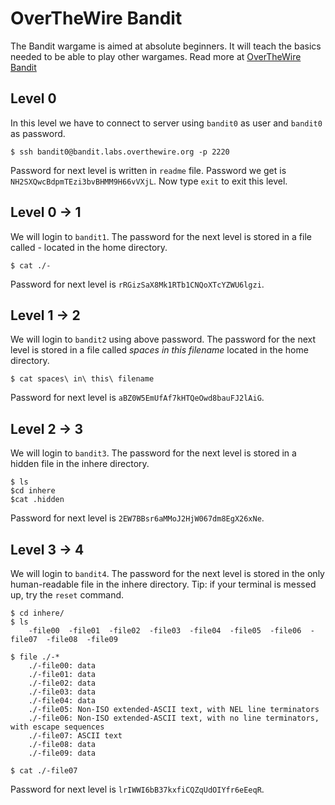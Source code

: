 # OverTheWire Bandit

The Bandit wargame is aimed at absolute beginners. It will teach the basics needed to be able to play other wargames. Read more at [OverTheWire Bandit](https://overthewire.org/wargames/bandit/)

## Level 0
In this level we have to connect to server using `bandit0` as user and `bandit0` as password.
```
$ ssh bandit0@bandit.labs.overthewire.org -p 2220
```

Password for next level is written in `readme` file. Password we get is `NH2SXQwcBdpmTEzi3bvBHMM9H66vVXjL`. Now type `exit` to exit this level.

## Level 0 -> 1

We will login to `bandit1`. The password for the next level is stored in a file called *-* located in the home directory.
```
$ cat ./-
```
Password for next level is `rRGizSaX8Mk1RTb1CNQoXTcYZWU6lgzi`.

## Level 1 -> 2
We will login to `bandit2` using above password. The password for the next level is stored in a file called *spaces in this filename* located in the home directory.
```
$ cat spaces\ in\ this\ filename
```
Password for next level is `aBZ0W5EmUfAf7kHTQeOwd8bauFJ2lAiG`.

## Level 2 -> 3
We will login to `bandit3`. The password for the next level is stored in a hidden file in the inhere directory.
```
$ ls
$cd inhere
$cat .hidden
```
Password for next level is `2EW7BBsr6aMMoJ2HjW067dm8EgX26xNe`.

## Level 3 -> 4
We will login to `bandit4`. The password for the next level is stored in the only human-readable file in the inhere directory. Tip: if your terminal is messed up, try the `reset` command.
```
$ cd inhere/
$ ls
    -file00  -file01  -file02  -file03  -file04  -file05  -file06  -file07  -file08  -file09
    
$ file ./-*
    ./-file00: data
    ./-file01: data
    ./-file02: data
    ./-file03: data
    ./-file04: data
    ./-file05: Non-ISO extended-ASCII text, with NEL line terminators
    ./-file06: Non-ISO extended-ASCII text, with no line terminators, with escape sequences
    ./-file07: ASCII text
    ./-file08: data
    ./-file09: data

$ cat ./-file07
```
Password for next level is `lrIWWI6bB37kxfiCQZqUdOIYfr6eEeqR`.
